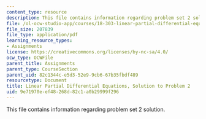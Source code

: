 ```yaml
---
content_type: resource
description: This file contains information regarding problem set 2 solution.
file: /ol-ocw-studio-app/courses/18-303-linear-partial-differential-equations-analysis-and-numerics-fall-2014/9e71970eef48268d82c1a0b29999f296_MIT18_303F14_pset2sol.pdf
file_size: 207839
file_type: application/pdf
learning_resource_types:
- Assignments
license: https://creativecommons.org/licenses/by-nc-sa/4.0/
ocw_type: OCWFile
parent_title: Assignments
parent_type: CourseSection
parent_uid: 82c1344c-e5d3-52e9-9cb6-67b35fbdf489
resourcetype: Document
title: Linear Partial Differential Equations, Solution to Problem 2
uid: 9e71970e-ef48-268d-82c1-a0b29999f296
---
```

This file contains information regarding problem set 2 solution.